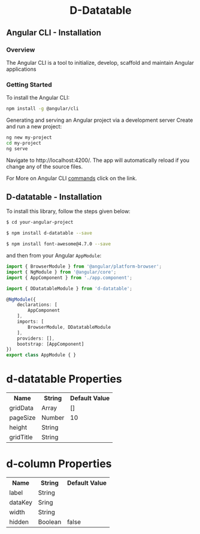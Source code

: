 <h1 align="center">
    D-Datatable
  <br>
</h1>

## Angular CLI - Installation

### Overview

The Angular CLI is a tool to initialize, develop, scaffold and maintain Angular applications

### Getting Started

To install the Angular CLI:

```bash
npm install -g @angular/cli
```
Generating and serving an Angular project via a development server Create and run a new project:

```bash
ng new my-project
cd my-project
ng serve
```

Navigate to http://localhost:4200/. The app will automatically reload if you change any of the source files.

For More on Angular CLI [commands](https://github.com/angular/angular-cli/wiki) click on the link.

## D-datatable - Installation

To install this library, follow the steps given below:

```bash
$ cd your-angular-project
```

```bash
$ npm install d-datatable --save
```

```bash
$ npm install font-awesome@4.7.0 --save
```

and then from your Angular `AppModule`:

```typescript
import { BrowserModule } from '@angular/platform-browser';
import { NgModule } from '@angular/core';
import { AppComponent } from './app.component';

import { DDatatableModule } from 'd-datatable';

@NgModule({
    declarations: [
        AppComponent
    ],
    imports: [
        BrowserModule, DDatatableModule
    ],
    providers: [],
    bootstrap: [AppComponent]
})
export class AppModule { }
```
# d-datatable Properties

<table> 
<tr>
<th>Name</th>
<th>String</th>
<th>Default Value</th>
</tr>
<tr>
 <td>gridData</td>
 <td>Array</td>
 <td>[]</td>
</tr>
<tr>
 <td>pageSize</td>
 <td>Number</td>
 <td>10</td>
</tr>
<tr>
 <td>height</td>
 <td>String</td>
 <td></td>
</tr>
<tr>
 <td>gridTitle</td>
 <td>String</td>
 <td></td>
</tr>
</table>


# d-column Properties

<table> 
<tr>
<th>Name</th>
<th>String</th>
<th>Default Value</th>
</tr>
<tr>
 <td>label</td>
 <td>String</td>
 <td></td>
</tr>
<tr>
 <td>dataKey</td>
 <td>Sring</td>
 <td></td>
</tr>
<tr>
 <td>width</td>
 <td>String</td>
 <td></td>
</tr>
<tr>
 <td>hidden</td>
 <td>Boolean</td>
 <td>false</td>
</tr>
</table>